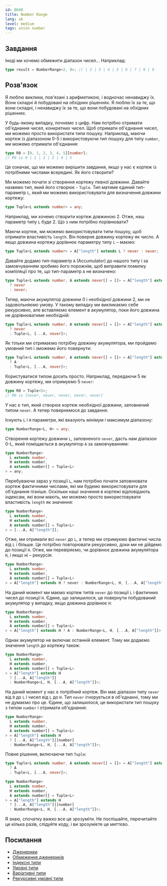 ```yaml
---
id: 8640
title: Number Range
lang: uk
level: medium
tags: union number
---
```


## Завдання

Іноді ми хочемо обмежити діапазон чисел... Наприклад:

```typescript
type result = NumberRange<2, 9>; // | 2 | 3 | 4 | 5 | 6 | 7 | 8 | 9
```

## Розв'язок

Я люблю виклики, пов'язані з арифметикою, і водночас ненавиджу їх. Вони складні
й побудовані на обхідних рішеннях. Я люблю їх за те, що вони складні, і ненавиджу їх
за те, що вони побудовані на обхідних рішеннях.

У будь-якому випадку, почнемо з цифр. Нам потрібно отримати об'єднання чисел,
конкретних чисел. Щоб отримати об'єднання чисел, ми можемо просто використати типи пошуку.
Наприклад, маючи кортеж із діапазоном 0-5 і використовуючи тип пошуку для типу `number`,
ми можемо отримати об'єднання:

```typescript
type R0 = [0, 1, 2, 3, 4, 5][number];
// R0 is 0 | 1 | 2 | 3 | 4 | 5
```

Це означає, що ми можемо вирішити завдання, якщо у нас є кортеж із потрібними числами
всередині. Як його створити?

Ми можемо почати зі створення кортежу певної довжини. Давайте назвемо тип, який його
створює - `Tuple`. Тип матиме єдиний тип-параметр `L`, який ми можемо використовувати
для визначення довжини кортежу:

```typescript
type Tuple<L extends number> = any;
```

Наприклад, ми хочемо створити кортеж довжиною 2. Отже, наш параметр типу `L` буде 2.
Що з ним потрібно порівнювати?

Маючи кортеж, ми можемо використовувати типи пошуку, щоб отримати властивість `length`.
Він поверне довжину кортежу як число. А якщо довжина кортежу дорівнює параметру типу
`L` – маємо:

```typescript
type Tuple<L extends number> = A["length"] extends L ? never : never;
```

Давайте додамо тип-параметр `A` (Accumulator) до нашого типу і за замовчуванням
зробимо його порожнім, щоб виправити помилку компіляції про те, що тип-параметр
`A` не визначено:

```typescript
type Tuple<L extends number, A extends never[] = []> = A["length"] extends L
  ? never
  : never;
```

Тепер, маючи акумулятор довжини 0 і необхідної довжини 2, ми не задовольняємо умову.
У такому випадку ми викликаємо себе рекурсивно, але вставляємо елемент в акумулятор,
поки його довжина не дорівнюватиме необхідній:

```typescript
type Tuple<L extends number, A extends never[] = []> = A["length"] extends L
  ? never
  : Tuple<L, [...A, never]>;
```

Як тільки ми отримаємо потрібну довжину акумулятора, ми пройдемо умовний тип
і зможемо його повернути:

```typescript
type Tuple<L extends number, A extends never[] = []> = A["length"] extends L
  ? A
  : Tuple<L, [...A, never]>;
```

Користуватися типом досить просто. Наприклад, передаючи 5 як довжину кортежу, ми отримуємо
5 `never`:

```typescript
type R0 = Tuple<5>;
// R0 is [never, never, never, never, never]
```

У нас є тип, який створює кортеж необхідної довжини, заповнений типом `never`.
А тепер повернемося до завдання.

Існують `L` і `H` параметри, які вказують мінімум і максимум діапазону:

```typescript
type NumberRange<L, H> = any;
```

Створення кортежу довжини `L`, заповненого `never`, дасть нам діапазон 0-L,
який поміщається в акумулятор `A` за замовчуванням:

```typescript
type NumberRange<
  L extends number,
  H extends number,
  A extends number[] = Tuple<L>
> = any;
```

Перебуваючи зараз у позиції `L`, нам потрібно почати заповнювати кортеж фактичними числами,
які ми будемо використовувати для об'єднання пізніше. Оскільки наші значення в кортежі
відповідають індексам, які вони мають, ми можемо просто використовувати властивість `length` як значення:

```typescript
type NumberRange<
  L extends number,
  H extends number,
  A extends number[] = Tuple<L>
> = [...A, A["length"]];
```

Отже, ми отримали всі `never` до `L`, а тепер ми отримуємо фактичні числа від `L` і більше.
Це потрібно повторювати рекурсивно, доки ми не дійдемо до позиції `H`. Отже, ми перевіряємо,
чи дорівнює довжина акумулятора `H`, і якщо ні – рекурсія:

```typescript
type NumberRange<
  L extends number,
  H extends number,
  A extends number[] = Tuple<L>
> = A["length"] extends H ? never : NumberRange<L, H, [...A, A["length"]]>;
```

На даний момент ми маємо кортеж типів `never` до позиції `L` і фактичних чисел до позиції `H`.
Єдине, що залишилося, це повернути побудований акумулятор у випадку, якщо довжина дорівнює `H`:

```typescript
type NumberRange<
  L extends number,
  H extends number,
  A extends number[] = Tuple<L>
> = A["length"] extends H ? A : NumberRange<L, H, [...A, A["length"]]>;
```

Однак акумулятор не включає останній елемент. Тому ми додаємо значення `length` до кортежу також:

```typescript
type NumberRange<
  L extends number,
  H extends number,
  A extends number[] = Tuple<L>
> = A["length"] extends H
  ? [...A, A["length"]]
  : NumberRange<L, H, [...A, A["length"]]>;
```

На даний момент у нас є потрібний кортеж. Він має діапазон типу `never` від `0` до `L`
і чисел від `L` до `H`. Тип `never` ігнорується в об'єднанні, тому ми не думаємо про це.
Єдине, що залишилося, це використати тип пошуку з типом `number` і отримати об'єднання:

```typescript
type NumberRange<
  L extends number,
  H extends number,
  A extends number[] = Tuple<L>
> = A["length"] extends H
  ? [...A, A["length"]][number]
  : NumberRange<L, H, [...A, A["length"]]>;
```

Повне рішення, включаючи тип `Tuple`:

```typescript
type Tuple<L extends number, A extends never[] = []> = A["length"] extends L
  ? A
  : Tuple<L, [...A, never]>;

type NumberRange<
  L extends number,
  H extends number,
  A extends number[] = Tuple<L>
> = A["length"] extends H
  ? [...A, A["length"]][number]
  : NumberRange<L, H, [...A, A["length"]]>;
```

Я знаю, спочатку важко все це зрозуміти. Не поспішайте, перечитайте це кілька разів,
слідуйте коду, і ви зрозумієте це миттєво.

## Посилання

- [Дженерики](https://www.typescriptlang.org/docs/handbook/2/generics.html)
- [Обмеження дженериків](https://www.typescriptlang.org/docs/handbook/2/generics.html#generic-constraints)
- [Індексні типи](https://www.typescriptlang.org/docs/handbook/2/indexed-access-types.html)
- [Умовні типи](https://www.typescriptlang.org/docs/handbook/2/conditional-types.html)
- [Варіативні типи](https://www.typescriptlang.org/docs/handbook/release-notes/typescript-4-0.html#variadic-tuple-types)
- [Рекурсивні умовні типи](https://www.typescriptlang.org/docs/handbook/release-notes/typescript-4-1.html#recursive-conditional-types)
